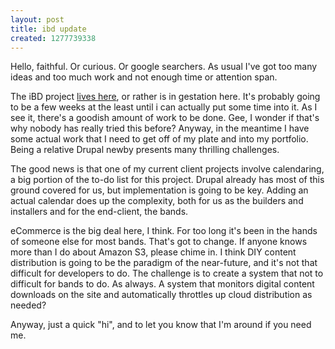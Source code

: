 ```yaml
--- 
layout: post
title: ibd update
created: 1277739338
---
```

<p>Hello, faithful.  Or curious.  Or google searchers.  As usual I've got too many ideas and too much work and not enough time or attention span.</p>

<p>The iBD project <a href="http://github.com/JGrubb/ignored-by-dinosaurs">lives here</a>, or rather is in gestation here.  It's probably going to be a few weeks at the least until i can actually put some time into it.  As I see it, there's a goodish amount of work to be done.  Gee, I wonder if that's why nobody has really tried this before?  Anyway, in the meantime I have some actual work that I need to get off of my plate and into my portfolio.  Being a relative Drupal newby presents many thrilling challenges.</p>

<p>The good news is that one of my current client projects involve calendaring, a big portion of the to-do list for this project.  Drupal already has most of this ground covered for us, but implementation is going to be key.  Adding an actual calendar does up the complexity, both for us as the builders and installers and for the end-client, the bands.</p>

<p>eCommerce is the big deal here, I think.  For too long it's been in the hands of someone else for most bands.  That's got to change.  If anyone knows more than I do about Amazon S3, please chime in.  I think DIY content distribution is going to be the paradigm of the near-future, and it's not that difficult for developers to do.  The challenge is to create a system that not to difficult for bands to do.  As always.  A system that monitors digital content downloads on the site and automatically throttles up cloud distribution as needed?</p>

<p>Anyway, just a quick "hi", and to let you know that I'm around if you need me.</p>
